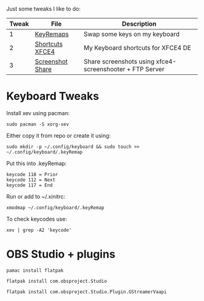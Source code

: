 Just some tweaks I like to do:

Tweak | File | Description
--- | --- | ---
1 | [KeyRemaps](https://github.com/imnotniki/archSetup/tree/main/~/.config/keyboard) | Swap some keys on my keyboard
2 | [Shortcuts XFCE4](https://github.com/imnotniki/archSetup/blob/main/~/.config/xfce4/xfconf/xfce-perchannel-xml/xfce4-keyboard-shortcuts.xml) | My Keyboard shortcuts for XFCE4 DE
3 | [Screenshot Share](https://github.com/imnotniki/archSetup/blob/main/~/.config/xfce4/scripts/screenftp.sh) | Share screenshots using xfce4-screenshooter + FTP Server

Keyboard Tweaks
===
Install xev using pacman:
```shell
sudo pacman -S xorg-xev
```

Either copy it from repo or create it using:
```shell
sudo mkdir -p ~/.config/keyboard && sudo touch >> ~/.config/keyboard/.keyRemap
```

Put this into .keyRemap:
```shell
keycode 118 = Prior
keycode 112 = Next
keycode 117 = End
```

Run or add to ~/.xinitrc:
```shell
xmodmap ~/.config/keyboard/.keyRemap
```

To check keycodes use:
```shell
xev | grep -A2 'keycode'
```

OBS Studio + plugins
===

```shell
pamac install flatpak
```
```shell
flatpak install com.obsproject.Studio
```
```shell
flatpak install com.obsproject.Studio.Plugin.GStreamerVaapi
```
